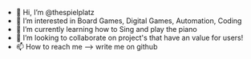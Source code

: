 - 👋 Hi, I’m @thespielplatz
- 👀 I’m interested in Board Games, Digital Games, Automation, Coding
- 🌱 I’m currently learning how to Sing and play the piano
- 💞️ I’m looking to collaborate on project's that have an value for users!
- 📫 How to reach me --> write me on github
